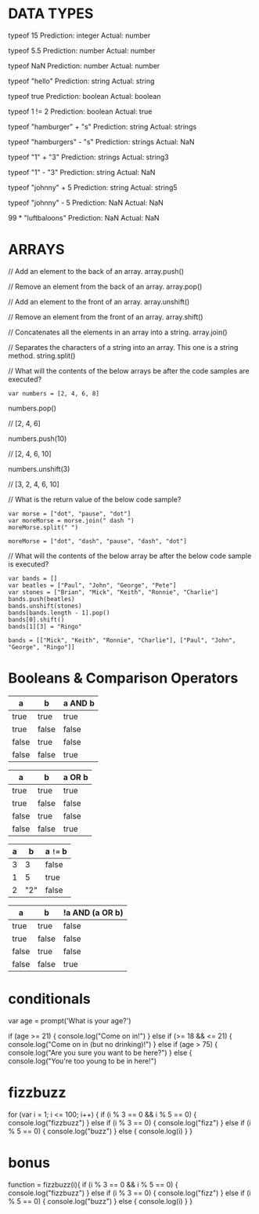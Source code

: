 # DATA TYPES

typeof 15
Prediction: integer
Actual: number

typeof 5.5
Prediction: number
Actual: number

typeof NaN
Prediction: number
Actual: number

typeof "hello"
Prediction: string
Actual: string

typeof true
Prediction: boolean
Actual: boolean

typeof 1 != 2
Prediction: boolean
Actual: true

typeof "hamburger" + "s"
Prediction: string
Actual: strings

typeof "hamburgers" - "s"
Prediction: strings
Actual: NaN

typeof "1" + "3"
Prediction: strings
Actual: string3

typeof "1" - "3"
Prediction: string
Actual: NaN

typeof "johnny" + 5
Prediction: string
Actual: string5

typeof "johnny" - 5
Prediction: NaN
Actual: NaN

99 * "luftbaloons"
Prediction: NaN
Actual: NaN


# ARRAYS

// Add an element to the back of an array.
array.push()

// Remove an element from the back of an array.
array.pop()

// Add an element to the front of an array.
array.unshift()

// Remove an element from the front of an array.
array.shift()

// Concatenates all the elements in an array into a string.
array.join()

// Separates the characters of a string into an array. This one is a string method.
string.split()


// What will the contents of the below arrays be after the code samples are executed?
```
var numbers = [2, 4, 6, 8]
```
numbers.pop() 

// [2, 4, 6]

numbers.push(10)

// [2, 4, 6, 10]

numbers.unshift(3)

// [3, 2, 4, 6, 10]


// What is the return value of the below code sample?
```
var morse = ["dot", "pause", "dot"]
var moreMorse = morse.join(" dash ")
moreMorse.split(" ")

moreMorse = ["dot", "dash", "pause", "dash", "dot"]
```


// What will the contents of the below array be after the below code sample is executed?
```
var bands = []
var beatles = ["Paul", "John", "George", "Pete"]
var stones = ["Brian", "Mick", "Keith", "Ronnie", "Charlie"]
bands.push(beatles)
bands.unshift(stones)
bands[bands.length - 1].pop()
bands[0].shift()
bands[1][3] = "Ringo"

bands = [["Mick", "Keith", "Ronnie", "Charlie"], ["Paul", "John", "George", "Ringo"]]
```

# Booleans & Comparison Operators

| a | b | a AND b |
| --- | --- | --- |
| true | true | true |
| true | false | false |
| false | true | false |
| false | false | true |


|a|b|a OR b|
|---|---|---|
|true|true|true|
|true|false|false|
|false|true|false|
|false|false|true|

|a|b|a `!=` b|
|---|---|---|
|3|3|false|
|1|5|true|
|2|"2"|false|

|a|b|!a AND (a OR b)|
|---|---|---|
|true|true|false|
|true|false|false|
|false|true|false|
|false|false|true|


# conditionals

var age = prompt('What is your age?')

if (age >= 21) {
  console.log("Come on in!")
} else if (>= 18 && <= 21) {
  console.log("Come on in (but no drinking)!")
} else if (age > 75) {
  console.log("Are you sure you want to be here?")
} else {
  console.log("You're too young to be in here!")


# fizzbuzz

for (var i = 1; i <= 100; i++) {
  if (i % 3 == 0 && i % 5 == 0) {
    console.log("fizzbuzz")
  } else if (i % 3 == 0) {
    console.log("fizz")
  } else if (i % 5 == 0) {
    console.log("buzz")
  } else {
    console.log(i)
  }
}


# bonus


function = fizzbuzz(i){
  if (i % 3 == 0 && i % 5 == 0) {
    console.log("fizzbuzz")
  } else if (i % 3 == 0) {
    console.log("fizz")
  } else if (i % 5 == 0) {
    console.log("buzz")
  } else {
    console.log(i)
  }
}
